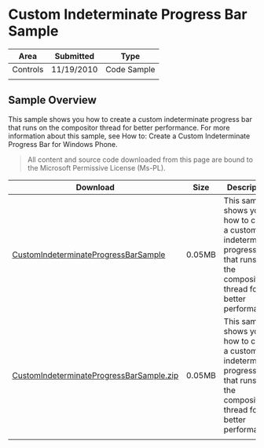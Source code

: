 # Custom Indeterminate Progress Bar Sample

|Area|Submitted|Type|
|-|-|-|
Controls|11/19/2010|Code Sample
||||

## Sample Overview

This sample shows you how to create a custom indeterminate progress bar that runs on the compositor thread for better performance. For more information about this sample, see How to: Create a Custom Indeterminate Progress Bar for Windows Phone.

> All content and source code downloaded from this page are bound to the Microsoft Permissive License (Ms-PL).

Download | Size | Description
---|---|---|
[CustomIndeterminateProgressBarSample](https://github.com/simondarksidej/XNAGameStudio/tree/master/Samples/CustomIndeterminateProgressBarSample) | 0.05MB | This sample shows you how to create a custom indeterminate progress bar that runs on the compositor thread for better performance.
[CustomIndeterminateProgressBarSample.zip](https://github.com/simondarksidej/XNAGameStudioZips/raw/zips/CustomIndeterminateProgressBarSample.zip) | 0.05MB | This sample shows you how to create a custom indeterminate progress bar that runs on the compositor thread for better performance.
||||
